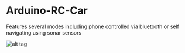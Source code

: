 # Arduino-RC-Car
Features several modes including phone controlled via bluetooth or self navigating using sonar sensors

![alt tag](https://avatars2.githubusercontent.com/u/7809921?v=3&s=460)
